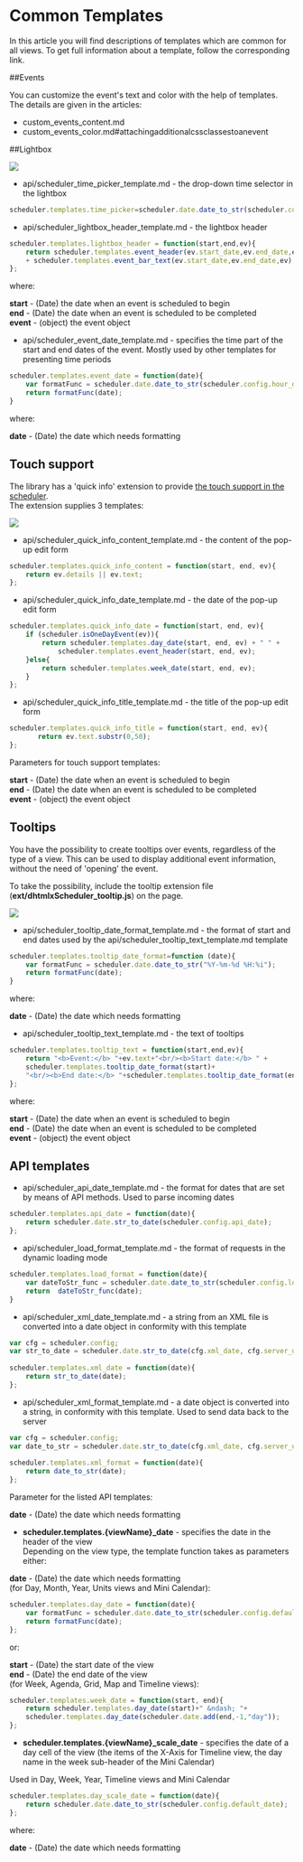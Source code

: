 Common Templates 
==============

In this article you will find descriptions of templates which are common for all views.
To get full information about a template, follow the corresponding link.

##Events

You can customize the event's text and color with the help of templates. The details are given in the articles:

- custom_events_content.md
- custom_events_color.md#attachingadditionalcssclassestoanevent


##Lightbox


<img src="api/lightbox_templates.png"/>

- api/scheduler_time_picker_template.md - the drop-down time selector in the lightbox

~~~js
scheduler.templates.time_picker=scheduler.date.date_to_str(scheduler.config.hour_date);
~~~

- api/scheduler_lightbox_header_template.md - the lightbox header

~~~js
scheduler.templates.lightbox_header = function(start,end,ev){
    return scheduler.templates.event_header(ev.start_date,ev.end_date,ev) 
    + scheduler.templates.event_bar_text(ev.start_date,ev.end_date,ev);
};
~~~

where:

**start**	- (Date) the date when an event is scheduled to begin<br>
**end** - (Date) the date when an event is scheduled to be completed<br>
**event** - (object) the event object

- api/scheduler_event_date_template.md - specifies the time part of the start and end dates of the event. Mostly used by other templates for presenting time periods

~~~js
scheduler.templates.event_date = function(date){
    var formatFunc = scheduler.date.date_to_str(scheduler.config.hour_date);
    return formatFunc(date);
}
~~~

where:

**date** -	(Date) the date which needs formatting



Touch support
----------------------------------------------

The library has a 'quick info' extension to provide [the touch support in the scheduler](touch_support.md).<br> The extension supplies 3 templates: 

<img src="api/touch_templates.png"/>

- api/scheduler_quick_info_content_template.md - the content of the pop-up edit form

~~~js
scheduler.templates.quick_info_content = function(start, end, ev){ 
	return ev.details || ev.text;
};
~~~

- api/scheduler_quick_info_date_template.md - the date of the pop-up edit form

~~~js
scheduler.templates.quick_info_date = function(start, end, ev){
    if (scheduler.isOneDayEvent(ev)){
        return scheduler.templates.day_date(start, end, ev) + " " +
            scheduler.templates.event_header(start, end, ev);
    }else{
        return scheduler.templates.week_date(start, end, ev);
    }
};
~~~

- api/scheduler_quick_info_title_template.md - the title of the pop-up edit form

~~~js
scheduler.templates.quick_info_title = function(start, end, ev){ 
       return ev.text.substr(0,50); 
};
~~~

Parameters for touch support templates:

**start** - (Date) the date when an event is scheduled to begin <br>
**end**	- (Date) the date when an event is scheduled to be completed <br>
**event** -	(object) the event object 


Tooltips
------------------------------------

You have the possibility to create tooltips over events, regardless of the type of a view. 
This can be used to display additional event information, without the need of 'opening' the event.

To take the possibility, include the tooltip extension file (**ext/dhtmlxScheduler_tooltip.js**) on the page. 

<img src="api/tooltip_templates.png"/>

- api/scheduler_tooltip_date_format_template.md - the format of start and end dates used by the api/scheduler_tooltip_text_template.md template

~~~js
scheduler.templates.tooltip_date_format=function (date){
    var formatFunc = scheduler.date.date_to_str("%Y-%m-%d %H:%i");
    return formatFunc(date);
}
~~~

where:

**date** -	(Date) the date which needs formatting

- api/scheduler_tooltip_text_template.md - the text of tooltips

~~~js
scheduler.templates.tooltip_text = function(start,end,ev){
    return "<b>Event:</b> "+ev.text+"<br/><b>Start date:</b> " + 
    scheduler.templates.tooltip_date_format(start)+ 
    "<br/><b>End date:</b> "+scheduler.templates.tooltip_date_format(end);
};
~~~

where:

**start** - (Date) the date when an event is scheduled to begin <br>
**end**	- (Date) the date when an event is scheduled to be completed <br>
**event** -	(object) the event object 



API templates
------------------------------------

- api/scheduler_api_date_template.md - the format for dates that are set by means of API methods. Used to parse incoming dates 

~~~js
scheduler.templates.api_date = function(date){
    return scheduler.date.str_to_date(scheduler.config.api_date);
};
~~~

- api/scheduler_load_format_template.md - the format of requests in the dynamic loading mode  

~~~js
scheduler.templates.load_format = function(date){
    var dateToStr_func = scheduler.date.date_to_str(scheduler.config.load_date);
    return  dateToStr_func(date);
}
~~~

- api/scheduler_xml_date_template.md - a string from an XML file is converted into a date object in conformity with this template

~~~js
var cfg = scheduler.config;
var str_to_date = scheduler.date.str_to_date(cfg.xml_date, cfg.server_utc);
 
scheduler.templates.xml_date = function(date){
    return str_to_date(date);
};
~~~

- api/scheduler_xml_format_template.md - a date object is converted into a string, in conformity with this template. Used to send data back to the server

~~~js
var cfg = scheduler.config;
var date_to_str = scheduler.date.str_to_date(cfg.xml_date, cfg.server_utc);
 
scheduler.templates.xml_format = function(date){
    return date_to_str(date);
};
~~~

Parameter for the listed API templates:

**date** -	(Date) the date which needs formatting

- **scheduler.templates.{viewName}_date** - specifies the date in the header of the view<br>
Depending on the view type, the template function takes as parameters either: <br>

**date** - (Date) the date which needs formatting<br>(for Day, Month, Year, Units views and Mini Calendar):

~~~js
scheduler.templates.day_date = function(date){
    var formatFunc = scheduler.date.date_to_str(scheduler.config.default_date);
    return formatFunc(date);
};
~~~

or: 

**start** - (Date) the start date of the view<br>**end** - (Date) the end date of the view<br>
(for Week, Agenda, Grid, Map and Timeline views):

~~~js
scheduler.templates.week_date = function(start, end){
    return scheduler.templates.day_date(start)+" &ndash; "+
    scheduler.templates.day_date(scheduler.date.add(end,-1,"day"));
};
~~~

- **scheduler.templates.{viewName}_scale_date** - specifies the date of a day cell of the view 
(the items of the X-Axis for Timeline view, the day name in the week sub-header of the Mini Calendar)

Used in Day, Week, Year, Timeline views and Mini Calendar 

~~~js
scheduler.templates.day_scale_date = function(date){
    return scheduler.date.date_to_str(scheduler.config.default_date);
};
~~~

where:

**date** - (Date) the date which needs formatting

